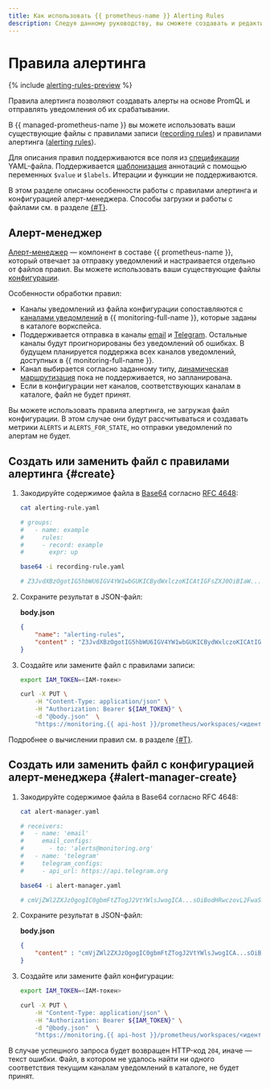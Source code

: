 ```yaml
---
title: Как использовать {{ prometheus-name }} Alerting Rules
description: Следуя данному руководству, вы сможете создавать и редактировать файлы {{ prometheus-name }} с правилами алертинга (alerting rules).
---
```


# Правила алертинга

{% include [alerting-rules-preview](../../../_includes/monitoring/alerting-rules-preview.md) %}

Правила алертинга позволяют создавать алерты на основе PromQL и отправлять уведомления об их срабатывании.

В {{ managed-prometheus-name }} вы можете использовать ваши существующие файлы с правилами записи ([recording rules](https://prometheus.io/docs/prometheus/latest/configuration/recording_rules/#recording-rules)) и правилами алертинга ([alerting rules](https://prometheus.io/docs/prometheus/latest/configuration/alerting_rules/)).

Для описания правил поддерживаются все поля из [спецификации](https://prometheus.io/docs/prometheus/latest/configuration/recording_rules/) YAML-файла. Поддерживается [шаблонизация](https://prometheus.io/docs/prometheus/latest/configuration/template_examples/) аннотаций с помощью переменных `$value` и `$labels`. Итерации и функции не поддерживаются.

В этом разделе описаны особенности работы с правилами алертинга и конфигурацией алерт-менеджера. Способы загрузки и работы с файлами см. в разделе [{#T}](./recording-rules.md).


## Алерт-менеджер

[Алерт-менеджер](https://prometheus.io/docs/alerting/latest/alertmanager/) — компонент в составе {{ prometheus-name }}, который отвечает за отправку уведомлений и настраивается отдельно от файлов правил. Вы можете использовать ваши существующие файлы [конфигурации](https://prometheus.io/docs/alerting/latest/configuration/).

Особенности обработки правил:

* Каналы уведомлений из файла конфигурации сопоставляются с [каналами уведомлений](../../concepts/alerting/notification-channel.md) в {{ monitoring-full-name }}, которые заданы в каталоге воркспейса.
* Поддерживается отправка в каналы [email](https://prometheus.io/docs/alerting/latest/configuration/#email_config) и [Telegram](https://prometheus.io/docs/alerting/latest/configuration/#telegram_config). Остальные каналы будут проигнорированы без уведомлений об ошибках. В будущем планируется поддержка всех каналов уведомлений, доступных в {{ monitoring-full-name }}.
* Канал выбирается согласно заданному типу, [динамическая маршрутизация](https://prometheus.io/docs/alerting/latest/configuration/#route) пока не поддерживается, но запланирована.
* Если в конфигурации нет каналов, соответствующих каналам в каталоге, файл не будет принят.

Вы можете использовать правила алертинга, не загружая файл конфигурации. В этом случае они будут рассчитываться и создавать метрики `ALERTS` и `ALERTS_FOR_STATE`, но отправки уведомлений по алертам не будет.

## Создать или заменить файл с правилами алертинга {#create}

1. Закодируйте содержимое файла в [Base64](https://en.wikipedia.org/wiki/Base64) согласно [RFC 4648](https://www.ietf.org/rfc/rfc4648.txt):

    ```bash
    cat alerting-rule.yaml

    # groups:
    #   - name: example
    #     rules:
    #     - record: example
    #       expr: up

    base64 -i recording-rule.yaml

    # Z3JvdXBzOgotIG5hbWU6IGV4YW1wbGUKICBydWxlczoKICAtIGFsZXJ0OiBIaW...CBsYXRlbmN5Cg==
    ```

1. Сохраните результат в JSON-файл:

    **body.json**

    ```json
    {
        "name": "alerting-rules",
        "content" : "Z3JvdXBzOgotIG5hbWU6IGV4YW1wbGUKICBydWxlczoKICAtIGFsZXJ0OiBIaW...CBsYXRlbmN5Cg=="
    }
    ```

1. Создайте или замените файл с правилами записи:

    ```bash
    export IAM_TOKEN=<IAM-токен>

    curl -X PUT \
        -H "Content-Type: application/json" \
        -H "Authorization: Bearer ${IAM_TOKEN}" \
        -d "@body.json"  \
        "https://monitoring.{{ api-host }}/prometheus/workspaces/<идентификатор_воркспейса>/extensions/v1/rules"
    ```

Подробнее о вычислении правил см. в разделе [{#T}](./recording-rules.md).

## Создать или заменить файл с конфигурацией алерт-менеджера {#alert-manager-create}

1. Закодируйте содержимое файла в Base64 согласно RFC 4648:

    ```bash
    cat alert-manager.yaml

    # receivers:
    #   - name: 'email'
    #     email_configs:
    #       - to: 'alerts@monitoring.org'
    #   - name: 'telegram'
    #     telegram_configs:
    #     - api_url: https://api.telegram.org

    base64 -i alert-manager.yaml

    # cmVjZWl2ZXJzOgogIC0gbmFtZTogJ2VtYWlsJwogICA...sOiBodHRwczovL2FwaS50ZWxlZ3JhbS5vcmcKCg==
    ```

1. Сохраните результат в JSON-файл:

    **body.json**

    ```json
    {
        "content" : "cmVjZWl2ZXJzOgogIC0gbmFtZTogJ2VtYWlsJwogICA...sOiBodHRwczovL2FwaS50ZWxlZ3JhbS5vcmcKCg=="
    }
    ```

1. Создайте или замените файл конфигурации:

    ```bash
    export IAM_TOKEN=<IAM-токен>

    curl -X PUT \
        -H "Content-Type: application/json" \
        -H "Authorization: Bearer ${IAM_TOKEN}" \
        -d "@body.json"  \
        "https://monitoring.{{ api-host }}/prometheus/workspaces/<идентификатор_воркспейса>/extensions/v1/alertmanager"
    ```

В случае успешного запроса будет возвращен HTTP-код `204`, иначе — текст ошибки. Файл, в котором не удалось найти ни одного соответствия текущим каналам уведомлений в каталоге, не будет принят.
